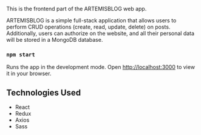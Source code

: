 This is the frontend part of the ARTEMISBLOG web app.

ARTEMISBLOG is a simple full-stack application that allows users to perform CRUD operations (create, read, update, delete) on posts. Additionally, users can authorize on the website, and all their personal data will be stored in a MongoDB database.

### `npm start`

Runs the app in the development mode.
Open [http://localhost:3000](http://localhost:3000) to view it in your browser.

## Technologies Used

- React
- Redux
- Axios
- Sass